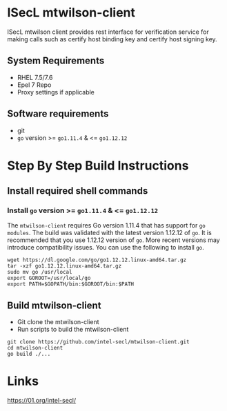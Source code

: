 # ISecL mtwilson-client
ISecL mtwilson client provides rest interface for verification service for making calls such as certify host binding key and certify host signing key.

## System Requirements
- RHEL 7.5/7.6
- Epel 7 Repo
- Proxy settings if applicable

## Software requirements
- git
- `go` version >= `go1.11.4` & <= `go1.12.12`

# Step By Step Build Instructions

## Install required shell commands

### Install `go` version >= `go1.11.4` & <= `go1.12.12`
The `mtwilson-client` requires Go version 1.11.4 that has support for `go modules`. The build was validated with the latest version 1.12.12 of `go`. It is recommended that you use 1.12.12 version of `go`. More recent versions may introduce compatibility issues. You can use the following to install `go`.
```shell
wget https://dl.google.com/go/go1.12.12.linux-amd64.tar.gz
tar -xzf go1.12.12.linux-amd64.tar.gz
sudo mv go /usr/local
export GOROOT=/usr/local/go
export PATH=$GOPATH/bin:$GOROOT/bin:$PATH
```

## Build  mtwilson-client

- Git clone the mtwilson-client
- Run scripts to build the mtwilson-client

```shell
git clone https://github.com/intel-secl/mtwilson-client.git
cd mtwilson-client
go build ./...
```

# Links
https://01.org/intel-secl/
